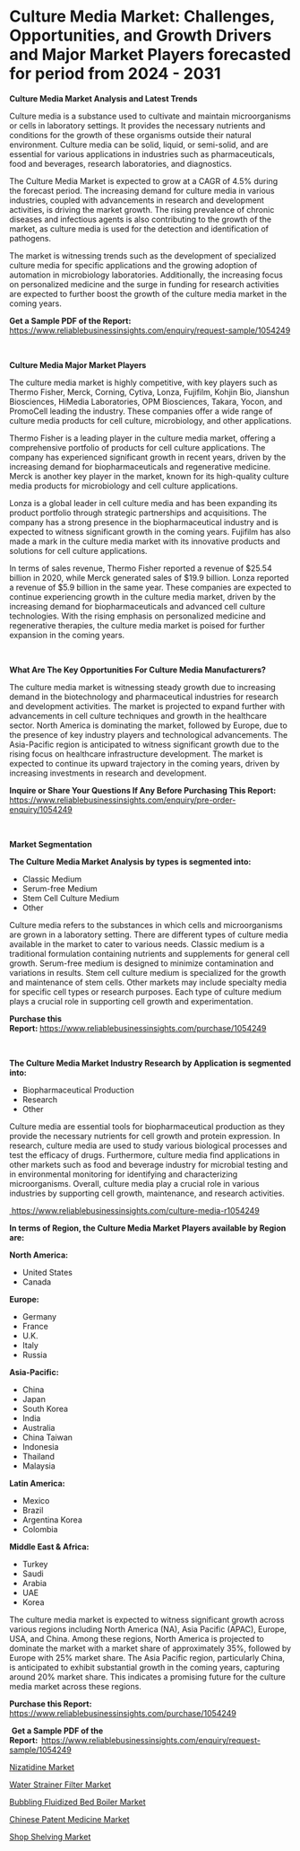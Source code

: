 <p><h1>Culture Media Market: Challenges, Opportunities, and Growth Drivers and Major Market Players forecasted for period from 2024 - 2031</h1></p><p><strong>Culture Media Market Analysis and Latest Trends</strong></p>
<p><p>Culture media is a substance used to cultivate and maintain microorganisms or cells in laboratory settings. It provides the necessary nutrients and conditions for the growth of these organisms outside their natural environment. Culture media can be solid, liquid, or semi-solid, and are essential for various applications in industries such as pharmaceuticals, food and beverages, research laboratories, and diagnostics.</p><p>The Culture Media Market is expected to grow at a CAGR of 4.5% during the forecast period. The increasing demand for culture media in various industries, coupled with advancements in research and development activities, is driving the market growth. The rising prevalence of chronic diseases and infectious agents is also contributing to the growth of the market, as culture media is used for the detection and identification of pathogens.</p><p>The market is witnessing trends such as the development of specialized culture media for specific applications and the growing adoption of automation in microbiology laboratories. Additionally, the increasing focus on personalized medicine and the surge in funding for research activities are expected to further boost the growth of the culture media market in the coming years.</p></p>
<p><strong>Get a Sample PDF of the Report:&nbsp;</strong> <a href="https://www.reliablebusinessinsights.com/enquiry/request-sample/1054249">https://www.reliablebusinessinsights.com/enquiry/request-sample/1054249</a></p>
<p>&nbsp;</p>
<p><strong>Culture Media Major Market Players</strong></p>
<p><p>The culture media market is highly competitive, with key players such as Thermo Fisher, Merck, Corning, Cytiva, Lonza, Fujifilm, Kohjin Bio, Jianshun Biosciences, HiMedia Laboratories, OPM Biosciences, Takara, Yocon, and PromoCell leading the industry. These companies offer a wide range of culture media products for cell culture, microbiology, and other applications.</p><p>Thermo Fisher is a leading player in the culture media market, offering a comprehensive portfolio of products for cell culture applications. The company has experienced significant growth in recent years, driven by the increasing demand for biopharmaceuticals and regenerative medicine. Merck is another key player in the market, known for its high-quality culture media products for microbiology and cell culture applications.</p><p>Lonza is a global leader in cell culture media and has been expanding its product portfolio through strategic partnerships and acquisitions. The company has a strong presence in the biopharmaceutical industry and is expected to witness significant growth in the coming years. Fujifilm has also made a mark in the culture media market with its innovative products and solutions for cell culture applications.</p><p>In terms of sales revenue, Thermo Fisher reported a revenue of $25.54 billion in 2020, while Merck generated sales of $19.9 billion. Lonza reported a revenue of $5.9 billion in the same year. These companies are expected to continue experiencing growth in the culture media market, driven by the increasing demand for biopharmaceuticals and advanced cell culture technologies. With the rising emphasis on personalized medicine and regenerative therapies, the culture media market is poised for further expansion in the coming years.</p></p>
<p>&nbsp;</p>
<p><strong>What Are The Key Opportunities For Culture Media Manufacturers?</strong></p>
<p><p>The culture media market is witnessing steady growth due to increasing demand in the biotechnology and pharmaceutical industries for research and development activities. The market is projected to expand further with advancements in cell culture techniques and growth in the healthcare sector. North America is dominating the market, followed by Europe, due to the presence of key industry players and technological advancements. The Asia-Pacific region is anticipated to witness significant growth due to the rising focus on healthcare infrastructure development. The market is expected to continue its upward trajectory in the coming years, driven by increasing investments in research and development.</p></p>
<p><strong>Inquire or Share Your Questions If Any Before Purchasing This Report:</strong> <a href="https://www.reliablebusinessinsights.com/enquiry/pre-order-enquiry/1054249">https://www.reliablebusinessinsights.com/enquiry/pre-order-enquiry/1054249</a></p>
<p>&nbsp;</p>
<p><strong>Market Segmentation</strong></p>
<p><strong>The Culture Media Market Analysis by types is segmented into:</strong></p>
<p><ul><li>Classic Medium</li><li>Serum-free Medium</li><li>Stem Cell Culture Medium</li><li>Other</li></ul></p>
<p><p>Culture media refers to the substances in which cells and microorganisms are grown in a laboratory setting. There are different types of culture media available in the market to cater to various needs. Classic medium is a traditional formulation containing nutrients and supplements for general cell growth. Serum-free medium is designed to minimize contamination and variations in results. Stem cell culture medium is specialized for the growth and maintenance of stem cells. Other markets may include specialty media for specific cell types or research purposes. Each type of culture medium plays a crucial role in supporting cell growth and experimentation.</p></p>
<p><strong>Purchase this Report:&nbsp;</strong><a href="https://www.reliablebusinessinsights.com/purchase/1054249">https://www.reliablebusinessinsights.com/purchase/1054249</a></p>
<p>&nbsp;</p>
<p><strong>The Culture Media Market Industry Research by Application is segmented into:</strong></p>
<p><ul><li>Biopharmaceutical Production</li><li>Research</li><li>Other</li></ul></p>
<p><p>Culture media are essential tools for biopharmaceutical production as they provide the necessary nutrients for cell growth and protein expression. In research, culture media are used to study various biological processes and test the efficacy of drugs. Furthermore, culture media find applications in other markets such as food and beverage industry for microbial testing and in environmental monitoring for identifying and characterizing microorganisms. Overall, culture media play a crucial role in various industries by supporting cell growth, maintenance, and research activities.</p></p>
<p><a href="https://www.reliablebusinessinsights.com/culture-media-r1054249">&nbsp;https://www.reliablebusinessinsights.com/culture-media-r1054249</a></p>
<p><strong>In terms of Region, the Culture Media Market Players available by Region are:</strong></p>
<p>
    <p> <strong> North America: </strong>
        <ul>
            <li>United States</li>
            <li>Canada</li>
        </ul>
        </p> 
    <p> <strong> Europe: </strong>
        <ul>
            <li>Germany</li>
            <li>France</li>
            <li>U.K.</li>
            <li>Italy</li>
            <li>Russia</li>
        </ul>
        </p> 
    <p> <strong> Asia-Pacific: </strong>
        <ul>
            <li>China</li>
            <li>Japan</li>
            <li>South Korea</li>
            <li>India</li>
            <li>Australia</li>
            <li>China Taiwan</li>
            <li>Indonesia</li>
            <li>Thailand</li>
            <li>Malaysia</li>
        </ul>
        </p> 
    <p> <strong> Latin America: </strong>
        <ul>
            <li>Mexico</li>
            <li>Brazil</li>
            <li>Argentina Korea</li>
            <li>Colombia</li>
        </ul>
        </p> 
    <p> <strong> Middle East & Africa: </strong>
        <ul>
            <li>Turkey</li>
            <li>Saudi</li>
            <li>Arabia</li>
            <li>UAE</li>
            <li>Korea</li>
        </ul>
    </p>
    </p>
<p><p>The culture media market is expected to witness significant growth across various regions including North America (NA), Asia Pacific (APAC), Europe, USA, and China. Among these regions, North America is projected to dominate the market with a market share of approximately 35%, followed by Europe with 25% market share. The Asia Pacific region, particularly China, is anticipated to exhibit substantial growth in the coming years, capturing around 20% market share. This indicates a promising future for the culture media market across these regions.</p></p>
<p><strong>Purchase this Report: </strong><a href="https://www.reliablebusinessinsights.com/purchase/1054249">https://www.reliablebusinessinsights.com/purchase/1054249</a></p>
<p>&nbsp;<strong>Get a Sample PDF of the Report:&nbsp;&nbsp;</strong><a href="https://www.reliablebusinessinsights.com/enquiry/request-sample/1054249">https://www.reliablebusinessinsights.com/enquiry/request-sample/1054249</a></p>
<p><strong></strong></p>
<p><p><a href="https://github.com/arionmp/Market-Research-Report-List-4/blob/main/nizatidine-market.md">Nizatidine Market</a></p><p><a href="https://medium.com/@bradleyills65767/water-strainer-filter-market-trends-focusing-on-water-strainer-filter-market-insight-and-forecast-33c29302a5b8">Water Strainer Filter Market</a></p><p><a href="https://medium.com/@holtman5974/global-bubbling-fluidized-bed-boiler-market-exploring-market-share-market-trends-and-future-03bfc403ca9e">Bubbling Fluidized Bed Boiler Market</a></p><p><a href="https://github.com/SheilaBruen2023/Market-Research-Report-List-2/blob/main/chinese-patent-medicine-market.md">Chinese Patent Medicine Market</a></p><p><a href="https://medium.com/@alyciaebert/shop-shelving-market-a-global-and-regional-analysis-focus-on-region-country-level-analysis-and-505b0dac03b1">Shop Shelving Market</a></p></p>